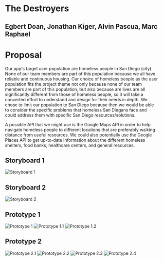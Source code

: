 # The Destroyers

## Egbert Doan, Jonathan Kiger, Alvin Pascua, Marc Raphael

# Proposal
Our app's target user population are homeless people in San Diego (city). None of our team members are part of this population because we all have reliable and continuous housing. Our choice of homeless people as the user population fits the project theme not only because none of our team members are part of this population, but also because are lives are all significantly different from those of homeless people, so it will take a concerted effort to understand and design for their needs in depth. We chose to limit our population to San Diego because then we would be able to consider the specific problems that homeless San Diegans face and could address them with specific San Diego resources/solutions.

A possible API that we might use is the Google Maps API in order to help navigate homeless people to different locations that are preferably walking distance from useful resources. We could also potentially use the Google Places API to get up-to-date information about the different homeless shelters, food banks, healthcare centers, and general resources. 

## Storyboard 1
![Storyboard 1](images/Storyboard1.jpg)

## Storyboard 2
![Storyboard 2](images/Storyboard2.jpg)

## Prototype 1
![Prototype 1](images/Prototype%201%20page%201.jpg)
![Prototype 1.1](images/Prototype%201%20page2.jpg)
![Prototype 1.2](images/Prototype%201%20page3.jpg)

## Prototype 2
![Prototype 2.1](images/Prototype%202%20Page1.jpg)
![Prototype 2.2](images/Prototype%202%20Page2.jpg)
![Prototype 2.3](images/Prototype%202%20Page3.jpg)
![Prototype 2.4](images/Prototype%202%20Page4.jpg)


